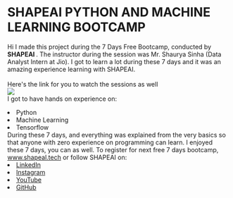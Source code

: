 # SHAPEAI PYTHON AND MACHINE LEARNING BOOTCAMP 
Hi I made this project during the 7 Days Free Bootcamp, conducted by <b> SHAPEAI
</b>.
The instructor during the session was Mr. Shaurya Sinha (Data Analyst Intern at Jio). I got to learn a lot during these 7 days and it was an amazing experience learning with SHAPEAI.
<br><br>Here's the link for you to watch the sessions as well<br>
<a href="https://www.youtube.com/playlist?list=PL7zl8TDRnbulNEA-59W7wWgCWE8LE06h"> <img src="https://github.com/ShapeAI/PYTHON-AND-DATA ANALYTICS/blob/main/YOUTUBE%20THUMBNAIL-5.png"> </a>
<br>I got to have hands on experience on: 
<li>Python
<li>Machine Learning
<li>Tensorflow
<br>During these 7 days, and everything was explained from the very basics so that anyone with zero experience on programming can learn.
I enjoyed these 7 days, you can as well. To register for next free 7 days bootcamp,   
<a href="https://www.shapeal.tech"> www.shapeal.tech</a>
or follow SHAPEAI on:
<li><a href= "https://in.linkedin.com/company/shapeai">LinkedIn</a>
<li><a href= 
"https://www.instagram.com/shape.ai/?hl=en">Instagram</a>
<li><a
href=
"https://www.youtube.com/channel/UCTUvDLTW9meuDXWcbmISPdA">YouTube</a>
<li><a href=
"https://github.com/shapeai">GitHub</a>
